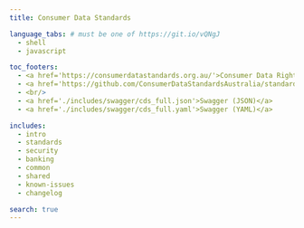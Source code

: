 ```yaml
---
title: Consumer Data Standards

language_tabs: # must be one of https://git.io/vQNgJ
  - shell
  - javascript

toc_footers:
  - <a href='https://consumerdatastandards.org.au/'>Consumer Data Right Home</a>
  - <a href='https://github.com/ConsumerDataStandardsAustralia/standards'>CDR Standards on GitHub</a>
  - <br/>
  - <a href='./includes/swagger/cds_full.json'>Swagger (JSON)</a>
  - <a href='./includes/swagger/cds_full.yaml'>Swagger (YAML)</a>

includes:
  - intro
  - standards
  - security
  - banking
  - common
  - shared
  - known-issues
  - changelog

search: true
---
```



<!---
TODO
Swagger
- Fix up baseline
- Tool chain
- Incorporate George feedback
- Incorporate changes from feedback
Payloads
- Add versions
- Add PAF Address schema
--->
